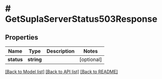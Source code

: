 # # GetSuplaServerStatus503Response

## Properties

Name | Type | Description | Notes
------------ | ------------- | ------------- | -------------
**status** | **string** |  | [optional]

[[Back to Model list]](../../README.md#models) [[Back to API list]](../../README.md#endpoints) [[Back to README]](../../README.md)
